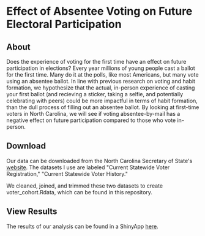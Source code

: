 # Effect of Absentee Voting on Future Electoral Participation

## About

Does the experience of voting for the first time have an effect on future participation in elections? Every year millions of young people cast a ballot for the first time. Many do it at the polls, like most Americans, but many vote using an absentee ballot. In line with previous research on voting and habit formation, we hypothesize that the actual, in-person experience of casting your first ballot (and recieving a sticker, taking a selfie, and potentially celebrating with peers) could be more impactful in terms of habit formation, than the dull process of filling out an absentee ballot. By looking at first-time voters in North Carolina, we will see if voting absentee-by-mail has a negative effect on future participation compared to those who vote in-person.

## Download
Our data can be downloaded from the North Carolina Secretary of State's [website](https://www.ncsbe.gov/Public-Records-Data-Info/Election-Results-Data). The datasets I use are labeled "Current Statewide Voter Registration," "Current Statewide Voter History."

We cleaned, joined, and trimmed these two datasets to create voter_cohort.Rdata, which can be found in this repository.

## View Results

The results of our analysis can be found in a ShinyApp [here](https://tlandis212.shinyapps.io/Final_Project/).
